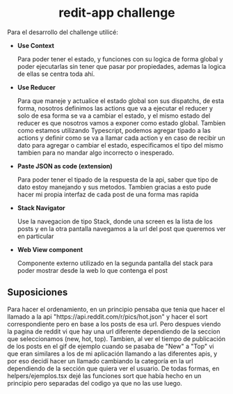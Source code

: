 <h1 align="center">redit-app challenge</h1>
<p>Para el desarrollo del challenge utilicé: </p>
<ul>
  <li>
    <strong>Use Context</strong>
    <p>Para poder tener el estado, y funciones con su logica de forma global y poder ejecutarlas sin tener que pasar por propiedades, ademas la logica de ellas se centra toda ahí.</p>
  </li>
  <li>
    <strong> Use Reducer</strong>
    <p>Para que maneje y actualice el estado global son sus dispatchs, de esta forma, nosotros definimos las actions que va a ejecutar el reducer y solo de esa forma se va a cambiar el estado, y el mismo estado del reducer es que nosotros vamos a exponer como estado global.
Tambien como estamos utilizando Typescript, podemos agregar tipado a las actions y definir como se va a llamar cada action y en caso de recibir un dato para agregar o cambiar el estado, especificamos el tipo del mismo tambien para no mandar algo incorrecto o inesperado.</p>
  </li>
  <li>
    <strong>Paste JSON as code (extension)</strong>
    <p>Para poder tener el tipado de la respuesta de la api, saber que tipo de dato estoy manejando y sus metodos. Tambien gracias a esto pude hacer mi propia interfaz de cada post de una forma mas rapida</p>
  </li>
  <li>
    <strong>Stack Navigator</strong>
    <p>Use la navegacion de tipo Stack, donde una screen es la lista de los posts y en la otra pantalla navegamos a la url del post que queremos ver en particular</p>
  </li>
  <li>
    <strong>Web View component</strong>
    <p>
    Componente externo utilizado en la segunda pantalla del stack para poder mostrar desde la web lo que contenga el post
    </p>
  </li>
</ul>

<h2>Suposiciones</h2>
<p>Para hacer el ordenamiento, en un principio pensaba que tenia que hacer el llamado a la api "https://api.reddit.com/r/pics/hot.json" y hacer el sort correspondiente pero en base a los posts de esa url.
Pero despues viendo la pagina de reddit vi que hay una url diferente dependiendo de la seccion que seleccionamos (new, hot, top). Tambien,  al ver el tiempo de publicación de los posts en el gif de ejemplo cuando se pasaba de "New" a "Top" vi que eran similares a los de mi aplicación llamando a las diferentes apis, y por eso decidí hacer un llamado cambiando la categoría en la url dependiendo de la sección que quiera ver el usuario.
De todas formas, en helpers/ejemplos.tsx dejé las funciones sort que había hecho en un principio pero separadas del codigo ya que no las use luego.
</p>
